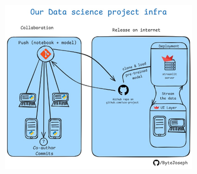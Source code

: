 <p align="center">
  <img src="https://github.com/ByteJoseph/ByteJoseph/blob/main/.github/infra-ids.jpeg?raw=true" alt="Infra Diagram"/>
</p>
